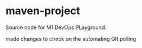 # maven-project
Source code for M1 DevOps PLayground.
 
made changes to check on the automating GIt polling
